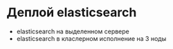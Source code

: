 # Деплой elasticsearch
  - elasticsearch на выделенном сервере
  - elasticsearch в класлерном исполнение на 3 ноды
